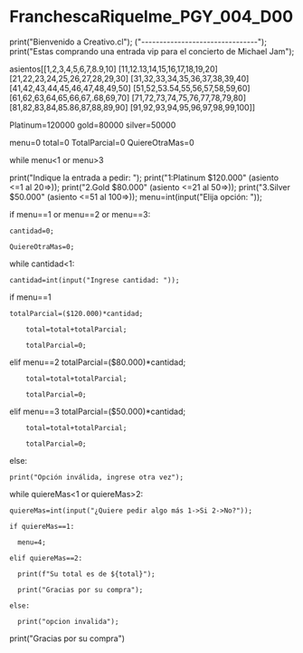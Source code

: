# FranchescaRiquelme_PGY_004_D00
print("Bienvenido a Creativo.cl");
("--------------------------------");
print("Estas comprando una entrada vip para el concierto de Michael Jam");

asientos[[1,2,3,4,5,6,7,8.9,10]
[11,12.13,14,15,16,17,18,19,20]
[21,22,23,24,25,26,27,28,29,30]
[31,32,33,34,35,36,37,38,39,40]
[41,42,43,44,45,46,47,48,49,50]
[51,52,53.54,55,56,57,58,59,60]
[61,62,63,64,65,66,67,.68,69,70]
[71,72,73,74,75,76,77,78,79,80]
[81,82,83,84,85.86,87,88,89,90]
[91,92,93,94,95,96,97,98,99,100]]



Platinum=120000
gold=80000
silver=50000


menu=0
total=0
TotalParcial=0
QuiereOtraMas=0


while menu<1 or menu>3

print("Indique la entrada a pedir: ");
print("1:Platinum $120.000" (asiento <=1 al 20=>));
print("2.Gold $80.000" (asiento <=21 al 50=>));
print("3.Silver $50.000" (asiento <=51 al 100=>));
menu=int(input("Elija opción: "));


if menu==1 or menu==2 or menu==3:

    cantidad=0;

    QuiereOtraMas=0;

 while cantidad<1:

    cantidad=int(input("Ingrese cantidad: "));

if menu==1

    totalParcial=($120.000)*cantidad;

        total=total+totalParcial;

        totalParcial=0;
elif menu==2
    totalParcial=($80.000)*cantidad;

        total=total+totalParcial;

        totalParcial=0;

elif menu==3
    totalParcial=($50.000)*cantidad;

        total=total+totalParcial;

        totalParcial=0;

 else:

    print("Opción inválida, ingrese otra vez");

while quiereMas<1 or quiereMas>2:

    quiereMas=int(input("¿Quiere pedir algo más 1->Si 2->No?"));

    if quiereMas==1:

      menu=4;

    elif quiereMas==2:

      print(f"Su total es de ${total}");

      print("Gracias por su compra");

    else:

      print("opcion invalida");

print("Gracias por su compra")
